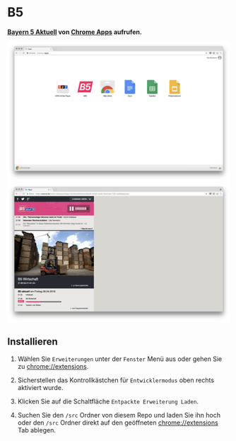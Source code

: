 B5
==============

**[Bayern 5 Aktuell](https://www.br.de/static/radioplayer/player.html#/mediathek/audio/b5-aktuell-audio-livestream-100~radioplayer.json) von [Chrome Apps](chrome://apps) aufrufen.**


![Chrome Apps](screenshots/br-apps.png)
![Bayern 5](screenshots/br-screenshot.png)



Installieren
-------------

1.  Wählen Sie ```Erweiterungen``` unter der ```Fenster``` Menü aus oder gehen Sie zu [chrome://extensions](chrome://extensions).

2. Sicherstellen das Kontrollkästchen für ```Entwicklermodus``` oben rechts aktiviert wurde.

3. Klicken Sie auf die Schaltfläche ```Entpackte Erweiterung Laden```.

4. Suchen Sie den ```/src``` Ordner von diesem Repo und laden Sie ihn hoch oder den ```/src``` Ordner direkt auf den geöffneten [chrome://extensions](chrome://extensions) Tab ablegen.

